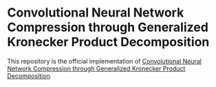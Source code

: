 # Convolutional Neural Network Compression through Generalized Kronecker Product Decomposition
This repository is the official implementation of [Convolutional Neural Network Compression through Generalized Kronecker Product Decomposition](https://arxiv.org/abs/2109.14710). 
